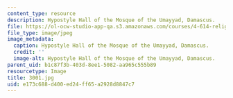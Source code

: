 ```yaml
---
content_type: resource
description: Hypostyle Hall of the Mosque of the Umayyad, Damascus.
file: https://ol-ocw-studio-app-qa.s3.amazonaws.com/courses/4-614-religious-architecture-and-islamic-cultures-fall-2002/e173c688d400ed24ff65a2928d8847c7_3001.jpg
file_type: image/jpeg
image_metadata:
  caption: Hypostyle Hall of the Mosque of the Umayyad, Damascus.
  credit: ''
  image-alt: Hypostyle Hall of the Mosque of the Umayyad, Damascus.
parent_uid: b1c87f3b-403d-8ee1-5082-aa965c555b89
resourcetype: Image
title: 3001.jpg
uid: e173c688-d400-ed24-ff65-a2928d8847c7
---
```


